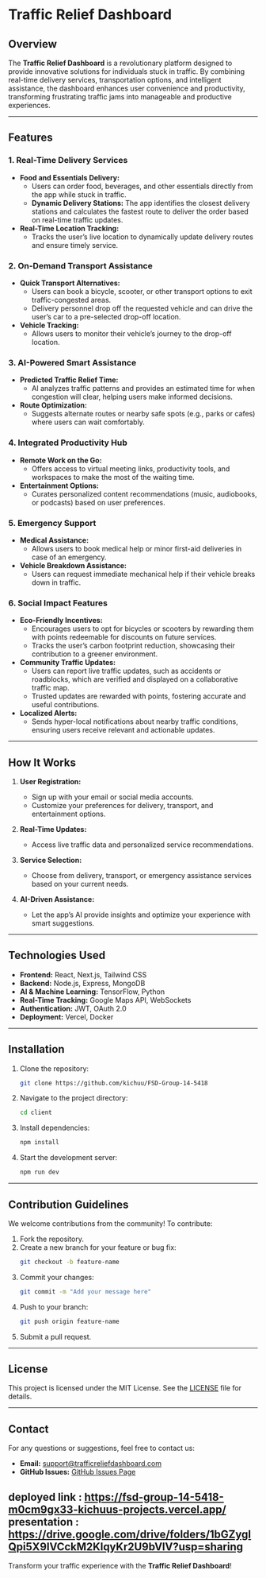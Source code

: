 # Traffic Relief Dashboard

## Overview

The **Traffic Relief Dashboard** is a revolutionary platform designed to provide innovative solutions for individuals stuck in traffic. By combining real-time delivery services, transportation options, and intelligent assistance, the dashboard enhances user convenience and productivity, transforming frustrating traffic jams into manageable and productive experiences.

---

## Features

### **1. Real-Time Delivery Services**

- **Food and Essentials Delivery:**
  - Users can order food, beverages, and other essentials directly from the app while stuck in traffic.
  - **Dynamic Delivery Stations:** The app identifies the closest delivery stations and calculates the fastest route to deliver the order based on real-time traffic updates.
- **Real-Time Location Tracking:**
  - Tracks the user’s live location to dynamically update delivery routes and ensure timely service.

### **2. On-Demand Transport Assistance**

- **Quick Transport Alternatives:**
  - Users can book a bicycle, scooter, or other transport options to exit traffic-congested areas.
  - Delivery personnel drop off the requested vehicle and can drive the user’s car to a pre-selected drop-off location.
- **Vehicle Tracking:**
  - Allows users to monitor their vehicle’s journey to the drop-off location.

### **3. AI-Powered Smart Assistance**

- **Predicted Traffic Relief Time:**
  - AI analyzes traffic patterns and provides an estimated time for when congestion will clear, helping users make informed decisions.
- **Route Optimization:**
  - Suggests alternate routes or nearby safe spots (e.g., parks or cafes) where users can wait comfortably.

### **4. Integrated Productivity Hub**

- **Remote Work on the Go:**
  - Offers access to virtual meeting links, productivity tools, and workspaces to make the most of the waiting time.
- **Entertainment Options:**
  - Curates personalized content recommendations (music, audiobooks, or podcasts) based on user preferences.

### **5. Emergency Support**

- **Medical Assistance:**
  - Allows users to book medical help or minor first-aid deliveries in case of an emergency.
- **Vehicle Breakdown Assistance:**
  - Users can request immediate mechanical help if their vehicle breaks down in traffic.

### **6. Social Impact Features**

- **Eco-Friendly Incentives:**
  - Encourages users to opt for bicycles or scooters by rewarding them with points redeemable for discounts on future services.
  - Tracks the user’s carbon footprint reduction, showcasing their contribution to a greener environment.
- **Community Traffic Updates:**
  - Users can report live traffic updates, such as accidents or roadblocks, which are verified and displayed on a collaborative traffic map.
  - Trusted updates are rewarded with points, fostering accurate and useful contributions.
- **Localized Alerts:**
  - Sends hyper-local notifications about nearby traffic conditions, ensuring users receive relevant and actionable updates.

---

## How It Works

1. **User Registration:**
   - Sign up with your email or social media accounts.
   - Customize your preferences for delivery, transport, and entertainment options.

2. **Real-Time Updates:**
   - Access live traffic data and personalized service recommendations.

3. **Service Selection:**
   - Choose from delivery, transport, or emergency assistance services based on your current needs.

4. **AI-Driven Assistance:**
   - Let the app’s AI provide insights and optimize your experience with smart suggestions.

---

## Technologies Used

- **Frontend:** React, Next.js, Tailwind CSS
- **Backend:** Node.js, Express, MongoDB
- **AI & Machine Learning:** TensorFlow, Python
- **Real-Time Tracking:** Google Maps API, WebSockets
- **Authentication:** JWT, OAuth 2.0
- **Deployment:** Vercel, Docker

---

## Installation

1. Clone the repository:
   ```bash
   git clone https://github.com/kichuu/FSD-Group-14-5418
   ```
2. Navigate to the project directory:
   ```bash
   cd client
   ```
3. Install dependencies:
   ```bash
   npm install
   ```
4. Start the development server:
   ```bash
   npm run dev
   ```

---

## Contribution Guidelines

We welcome contributions from the community! To contribute:

1. Fork the repository.
2. Create a new branch for your feature or bug fix:
   ```bash
   git checkout -b feature-name
   ```
3. Commit your changes:
   ```bash
   git commit -m "Add your message here"
   ```
4. Push to your branch:
   ```bash
   git push origin feature-name
   ```
5. Submit a pull request.

---

## License

This project is licensed under the MIT License. See the [LICENSE](LICENSE) file for details.

---

## Contact

For any questions or suggestions, feel free to contact us:

- **Email:** support@trafficreliefdashboard.com
- **GitHub Issues:** [GitHub Issues Page](https://github.com/yourusername/traffic-relief-dashboard/issues)


deployed link : https://fsd-group-14-5418-m0cm9gx33-kichuus-projects.vercel.app/
presentation : https://drive.google.com/drive/folders/1bGZygIQpi5X9lVCckM2KlqyKr2U9bVlV?usp=sharing
---

Transform your traffic experience with the **Traffic Relief Dashboard**!

